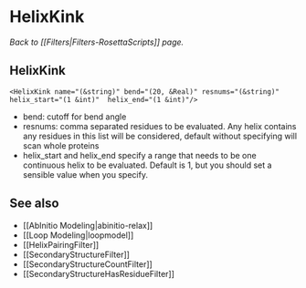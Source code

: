 # HelixKink
*Back to [[Filters|Filters-RosettaScripts]] page.*
## HelixKink

```
<HelixKink name="(&string)" bend="(20, &Real)" resnums="(&string)" helix_start="(1 &int)"  helix_end="(1 &int)"/>
```

-   bend: cutoff for bend angle
-   resnums: comma separated residues to be evaluated. Any helix contains any residues in this list will be considered, default without specifying will scan whole proteins
-   helix\_start and helix\_end specify a range that needs to be one continuous helix to be evaluated. Default is 1, but you should set a sensible value when you specify.

## See also

* [[AbInitio Modeling|abinitio-relax]]
* [[Loop Modeling|loopmodel]]
* [[HelixPairingFilter]]
* [[SecondaryStructureFilter]]
* [[SecondaryStructureCountFilter]]
* [[SecondaryStructureHasResidueFilter]]
